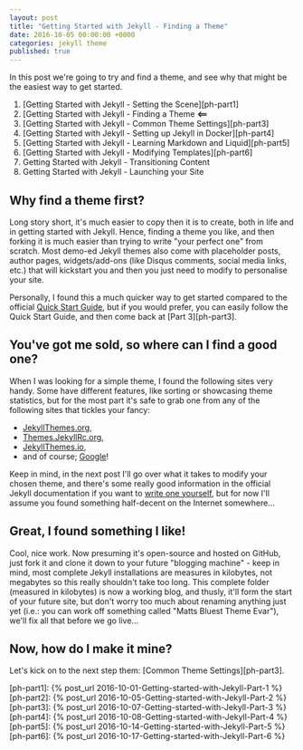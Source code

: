 ```yaml
---
layout: post
title: "Getting Started with Jekyll - Finding a Theme"
date: 2016-10-05 00:00:00 +0000
categories: jekyll theme
published: true
---
```


In this post we're going to try and find a theme, and see why that might be the easiest way to get started.
<!--description-->

1. [Getting Started with Jekyll - Setting the Scene][ph-part1]
2. [Getting Started with Jekyll - Finding a Theme **<==**
3. [Getting Started with Jekyll - Common Theme Settings][ph-part3] 
4. [Getting Started with Jekyll - Setting up Jekyll in Docker][ph-part4] 
5. [Getting Started with Jekyll - Learning Markdown and Liquid][ph-part5]
6. [Getting Started with Jekyll - Modifying Templates][ph-part6]
7. Getting Started with Jekyll - Transitioning Content
8. Getting Started with Jekyll - Launching your Site 

## Why find a theme first?

Long story short, it's much easier to copy then it is to create, both in life and in getting started with Jekyll. Hence, finding a theme you like, and then forking it is much easier than trying to write "your perfect one" from scratch. Most demo-ed Jekyll themes also come with placeholder posts, author pages, widgets/add-ons (like Disqus comments, social media links, etc.) that will kickstart you and then you just need to modify to personalise your site. 

Personally, I found this a much quicker way to get started compared to the official [Quick Start Guide][jekyll-qs], but if you would prefer, you can easily follow the Quick Start Guide, and then come back at [Part 3][ph-part3].

## You've got me sold, so where can I find a good one?

When I was looking for a simple theme, I found the following sites very handy. Some have different features, like sorting or showcasing theme statistics, but for the most part it's safe to grab one from any of the following sites that tickles your fancy:

- [JekyllThemes.org][jekyll-thm1],
- [Themes.JekyllRc.org][jekyll-thm2],
- [JekyllThemes.io][jekyll-thm3],
- and of course; [Google][google-thms]!

Keep in mind, in the next post I'll go over what it takes to modify your chosen theme, and there's some really good information in the official Jekyll documentation if you want to [write one yourself][jekyll-wyot], but for now I'll assume you found something half-decent on the Internet somewhere...

## Great, I found something I like!

Cool, nice work. Now presuming it's open-source and hosted on GitHub, just fork it and clone it down to your future "blogging machine" - keep in mind, most complete Jekyll installations are measures in kilobytes, not megabytes so this really shouldn't take too long. This complete folder (measured in kilobytes) is now a working blog, and thusly, it'll form the start of your future site, but don't worry too much about renaming anything just yet (i.e.: you can work off something called "Matts Bluest Theme Evar"), we'll fix all that before we go live...

## Now, how do I make it mine?

Let's kick on to the next step them: [Common Theme Settings][ph-part3].


[ph-part1]:   {% post_url 2016-10-01-Getting-started-with-Jekyll-Part-1 %}
[ph-part2]:   {% post_url 2016-10-05-Getting-started-with-Jekyll-Part-2 %}
[ph-part3]:   {% post_url 2016-10-07-Getting-started-with-Jekyll-Part-3 %}
[ph-part4]:   {% post_url 2016-10-08-Getting-started-with-Jekyll-Part-4 %}
[ph-part5]:   {% post_url 2016-10-14-Getting-started-with-Jekyll-Part-5 %}
[ph-part6]:   {% post_url 2016-10-17-Getting-started-with-Jekyll-Part-6 %}

[jekyll-qs]:    https://jekyllrb.com/docs/quickstart/
[jekyll-thm1]:  http://jekyllthemes.org/
[jekyll-thm2]:  http://themes.jekyllrc.org/
[jekyll-thm3]:  http://jekyllthemes.io/
[jekyll-wyot]:  https://jekyllrb.com/docs/themes/
[google-thms]:  https://www.google.com/search?q=jekyll+themes